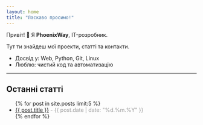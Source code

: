 ```yaml
---
layout: home
title: "Ласкаво просимо!"
---
```


Привіт! 👋 Я **PhoenixWay**, IT-розробник.  

Тут ти знайдеш мої проекти, статті та контакти.  

- Досвід у: Web, Python, Git, Linux  
- Люблю: чистий код та автоматизацію  

---

## Останні статті

<ul>
  {% for post in site.posts limit:5 %}
    <li>
      <a href="{{ post.url | relative_url }}">{{ post.title }}</a>
      <span style="color: #999;">- {{ post.date | date: "%d.%m.%Y" }}</span>
    </li>
  {% endfor %}
</ul>